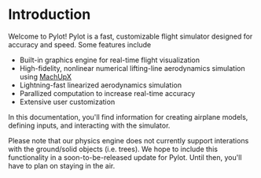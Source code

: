 # Introduction
Welcome to Pylot! Pylot is a fast, customizable flight simulator designed for accuracy and speed. Some features include

* Built-in graphics engine for real-time flight visualization
* High-fidelity, nonlinear numerical lifting-line aerodynamics simulation using [MachUpX](https://www.github.com/usuaero/MachUpX)
* Lightning-fast linearized aerodynamics simulation
* Parallized computation to increase real-time accuracy
* Extensive user customization

In this documentation, you'll find information for creating airplane models, defining inputs, and interacting with the simulator.

Please note that our physics engine does not currently support interations with the ground/solid objects (i.e. trees). We hope to include this functionality in a soon-to-be-released update for Pylot. Until then, you'll have to plan on staying in the air.